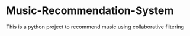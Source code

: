 ﻿# Music-Recommendation-System
This is a python project to recommend music using collaborative filtering
